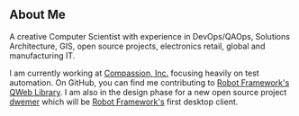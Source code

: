 ## About Me
A creative Computer Scientist with experience in DevOps/QAOps, Solutions Architecture, GIS, open source projects, electronics retail, global and manufacturing IT.

I am currently working at [Compassion, Inc.](https://compassion.com) focusing heavily on test automation. On GitHub, you can find me contributing to [Robot Framework's](https://robotframework.org) [QWeb Library](https://qweblibrary.org). I am also in the design phase for a new open source project [dwemer](https://github.com/kalyncoose/dwemer) which will be [Robot Framework's](https://robotframework.org) first desktop client.
